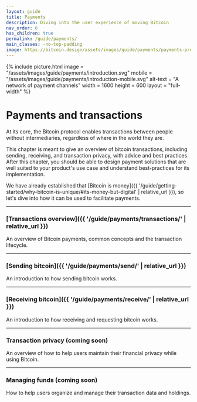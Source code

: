 ```yaml
---
layout: guide
title: Payments
description: Diving into the user experience of moving Bitcoin
nav_order: 6
has_children: true
permalink: /guide/payments/
main_classes: -no-top-padding
image: https://bitcoin.design/assets/images/guide/payments/payments-preview.jpg
---
```


{% include picture.html
   image = "/assets/images/guide/payments/introduction.svg"
   mobile = "/assets/images/guide/payments/introduction-mobile.svg"
   alt-text = "A network of payment channels"
   width = 1600
   height = 600
   layout = "full-width"
%}

# Payments and transactions

At its core, the Bitcoin protocol enables transactions between people without intermediaries, regardless of where in the world they are.

This chapter is meant to give an overview of bitcoin transactions, including sending, receiving, and transaction privacy, with advice and best practices. After this chapter, you should be able to design payment solutions that are well suited to your product's use case and understand best-practices for its implementation.

We have already established that [Bitcoin is money]({{ '/guide/getting-started/why-bitcoin-is-unique/#its-money-but-digital' | relative_url }}), so let's dive into how it can be used to facilitate payments.

---

### [Transactions overview]({{ '/guide/payments/transactions/' | relative_url }})

An overview of Bitcoin payments, common concepts and the transaction lifecycle.

---

### [Sending bitcoin]({{ '/guide/payments/send/' | relative_url }})

An introduction to how sending bitcoin works.

---

### [Receiving bitcoin]({{ '/guide/payments/receive/' | relative_url }})

An introduction to how receiving and requesting bitcoin works.

---

### Transaction privacy (coming soon)

An overview of how to help users maintain their financial privacy while using Bitcoin.

---

### Managing funds (coming soon)

How to help users organize and manage their transaction data and holdings.
